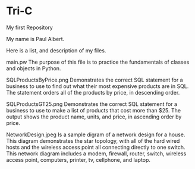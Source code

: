 # Tri-C
My first Repository

My name is Paul Albert.

Here is a list, and description of my files.

main.pw The purpose of this file is to practice the fundamentals of classes and objects in Python.

SQLProductsByPrice.png Demonstrates the correct SQL statement for a business to use to find out what their most expensive products are in SQL. The statement orders all of the products by price, in descending order.

SQLProductsGT25.png Demonstrates the correct SQL statement for a business to use to make a list of products that cost more than $25.  The output shows the     product name, units, and price, in ascending order by price.

NetworkDesign.jpeg Is a sample digram of a network design for a house.  This diagram demonstrates the star topology, with all of the hard wired hosts and the wireless access point all connecting directly to one switch.  This network diagram includes a modem, firewall, router, switch, wireless access point, computers, printer, tv, cellphone, and laptop.   
